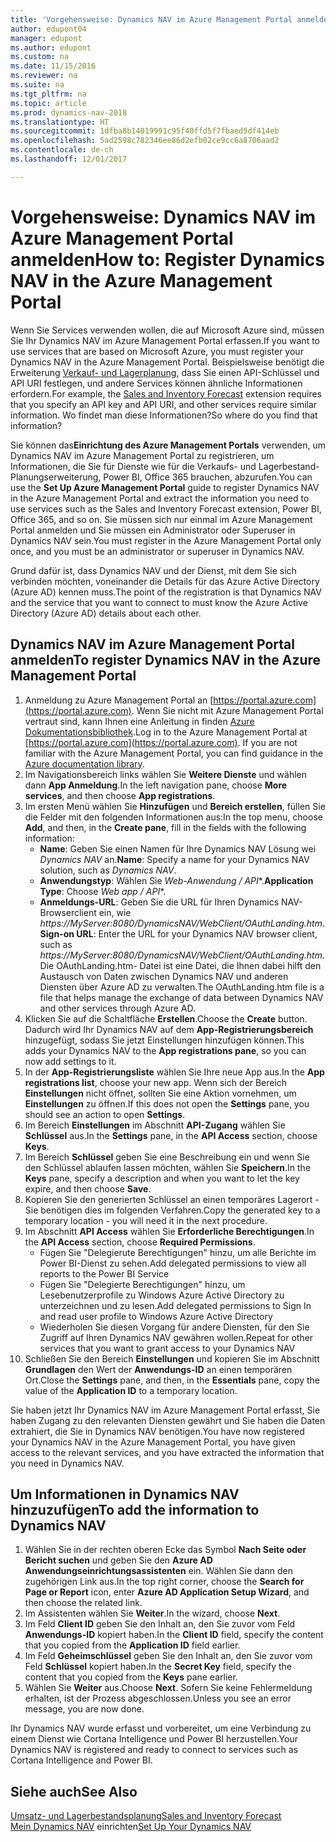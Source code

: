 ```yaml
---
title: 'Vorgehensweise: Dynamics NAV im Azure Management Portal anmelden'
author: edupont04
manager: edupont
ms.author: edupont
ms.custom: na
ms.date: 11/15/2016
ms.reviewer: na
ms.suite: na
ms.tgt_pltfrm: na
ms.topic: article
ms.prod: dynamics-nav-2018
ms.translationtype: HT
ms.sourcegitcommit: 1dfba8b14019991c95f40ffd5f7fbaed5df414eb
ms.openlocfilehash: 5ad2598c782346ee86d2efb02ce9cc6a8706aad2
ms.contentlocale: de-ch
ms.lasthandoff: 12/01/2017

---
```

# <a name="how-to-register-dynamics-nav-in-the-azure-management-portal"></a><span data-ttu-id="f13f4-102">Vorgehensweise: Dynamics NAV im Azure Management Portal anmelden</span><span class="sxs-lookup"><span data-stu-id="f13f4-102">How to: Register Dynamics NAV in the Azure Management Portal</span></span>
<span data-ttu-id="f13f4-103">Wenn Sie Services verwenden wollen, die auf Microsoft Azure sind, müssen Sie Ihr Dynamics NAV im Azure Management Portal erfassen.</span><span class="sxs-lookup"><span data-stu-id="f13f4-103">If you want to use services that are based on Microsoft Azure, you must register your Dynamics NAV in the Azure Management Portal.</span></span> <span data-ttu-id="f13f4-104">Beispielsweise benötigt die Erweiterung [Verkauf- und Lagerplanung](ui-extensions-sales-forecast.md), dass Sie einen API-Schlüssel und API URI festlegen, und andere Services können ähnliche Informationen erfordern.</span><span class="sxs-lookup"><span data-stu-id="f13f4-104">For example, the [Sales and Inventory Forecast](ui-extensions-sales-forecast.md) extension requires that you specify an API key and API URI, and other services require similar information.</span></span> <span data-ttu-id="f13f4-105">Wo findet man diese Informationen?</span><span class="sxs-lookup"><span data-stu-id="f13f4-105">So where do you find that information?</span></span>

<span data-ttu-id="f13f4-106">Sie können das**Einrichtung des Azure Management Portals** verwenden, um Dynamics NAV im Azure Management Portal zu registrieren, um Informationen, die Sie für Dienste wie für die Verkaufs- und Lagerbestand-Planungserweiterung, Power BI, Office 365 brauchen, abzurufen.</span><span class="sxs-lookup"><span data-stu-id="f13f4-106">You can use the **Set Up Azure Management Portal** guide to register Dynamics NAV in the Azure Management Portal and extract the information you need to use services such as the Sales and Inventory Forecast extension, Power BI, Office 365, and so on.</span></span> <span data-ttu-id="f13f4-107">Sie müssen sich nur einmal im Azure Management Portal anmelden und Sie müssen ein Administrator oder Superuser in Dynamics NAV sein.</span><span class="sxs-lookup"><span data-stu-id="f13f4-107">You must register in the Azure Management Portal only once, and you must be an administrator or superuser in Dynamics NAV.</span></span>

<span data-ttu-id="f13f4-108">Grund dafür ist, dass Dynamics NAV und der Dienst, mit dem Sie sich verbinden möchten, voneinander die Details für das Azure Active Directory (Azure AD) kennen muss.</span><span class="sxs-lookup"><span data-stu-id="f13f4-108">The point of the registration is that Dynamics NAV and the service that you want to connect to must know the Azure Active Directory (Azure AD) details about each other.</span></span>

## <a name="to-register-dynamics-nav-in-the-azure-management-portal"></a><span data-ttu-id="f13f4-109">Dynamics NAV im Azure Management Portal anmelden</span><span class="sxs-lookup"><span data-stu-id="f13f4-109">To register Dynamics NAV in the Azure Management Portal</span></span>
1. <span data-ttu-id="f13f4-110">Anmeldung zu Azure Management Portal an [https://portal.azure.com](https://portal.azure.com). Wenn Sie nicht mit Azure Management Portal vertraut sind, kann Ihnen eine Anleitung in finden [Azure Dokumentationsbibliothek](https://azure.microsoft.com/en-us/documentation/articles).</span><span class="sxs-lookup"><span data-stu-id="f13f4-110">Log in to the Azure Management Portal at [https://portal.azure.com](https://portal.azure.com).  If you are not familiar with the Azure Management Portal, you can find guidance in the [Azure documentation library](https://azure.microsoft.com/en-us/documentation/articles).</span></span>
2. <span data-ttu-id="f13f4-111">Im Navigationsbereich links wählen Sie **Weitere Dienste** und wählen dann **App Anmeldung**.</span><span class="sxs-lookup"><span data-stu-id="f13f4-111">In the left navigation pane, choose **More services**, and then choose **App registrations**.</span></span>
3. <span data-ttu-id="f13f4-112">Im ersten Menü wählen Sie **Hinzufügen** und **Bereich erstellen**, füllen Sie die Felder mit den folgenden Informationen aus:</span><span class="sxs-lookup"><span data-stu-id="f13f4-112">In the top menu, choose **Add**, and then, in the **Create pane**, fill in the fields with the following information:</span></span>
    - <span data-ttu-id="f13f4-113">**Name**: Geben Sie einen Namen für Ihre Dynamics NAV Lösung wei *Dynamics NAV* an.</span><span class="sxs-lookup"><span data-stu-id="f13f4-113">**Name**: Specify a name for your Dynamics NAV solution, such as *Dynamics NAV*.</span></span>
    - <span data-ttu-id="f13f4-114">**Anwendungstyp**: Wählen Sie **Web-Anwendung* / API**.</span><span class="sxs-lookup"><span data-stu-id="f13f4-114">**Application Type**: Choose **Web app* / API**.</span></span>
    - <span data-ttu-id="f13f4-115">**Anmeldungs-URL**: Geben Sie die URL für Ihren Dynamics NAV-Browserclient ein, wie *https://MyServer:8080/DynamicsNAV/WebClient/OAuthLanding.htm*.</span><span class="sxs-lookup"><span data-stu-id="f13f4-115">**Sign-on URL**: Enter the URL for your Dynamics NAV browser client, such as *https://MyServer:8080/DynamicsNAV/WebClient/OAuthLanding.htm*.</span></span>
        <span data-ttu-id="f13f4-116">Die OAuthLanding.htm- Datei ist eine Datei, die Ihnen dabei hilft den Austausch von Daten zwischen Dynamics NAV und anderen Diensten über Azure AD zu verwalten.</span><span class="sxs-lookup"><span data-stu-id="f13f4-116">The OAuthLanding.htm file is a file that helps manage the exchange of data between Dynamics NAV and other services through Azure AD.</span></span>
4. <span data-ttu-id="f13f4-117">Klicken Sie auf die Schaltfläche **Erstellen**.</span><span class="sxs-lookup"><span data-stu-id="f13f4-117">Choose the **Create** button.</span></span>
    <span data-ttu-id="f13f4-118">Dadurch wird Ihr Dynamics NAV auf dem **App-Registrierungsbereich** hinzugefügt, sodass Sie jetzt Einstellungen hinzufügen können.</span><span class="sxs-lookup"><span data-stu-id="f13f4-118">This adds your Dynamics NAV to the **App registrations pane**, so you can now add settings to it.</span></span>
5. <span data-ttu-id="f13f4-119">In der **App-Registrierungsliste** wählen Sie Ihre neue App aus.</span><span class="sxs-lookup"><span data-stu-id="f13f4-119">In the **App registrations list**, choose your new app.</span></span> <span data-ttu-id="f13f4-120">Wenn sich der Bereich **Einstellungen** nicht öffnet, sollten Sie eine Aktion vornehmen, um **Einstellungen** zu öffnen.</span><span class="sxs-lookup"><span data-stu-id="f13f4-120">If this does not open the **Settings** pane, you should see an action to open **Settings**.</span></span>
6. <span data-ttu-id="f13f4-121">Im Bereich **Einstellungen** im Abschnitt **API-Zugang** wählen Sie **Schlüssel** aus.</span><span class="sxs-lookup"><span data-stu-id="f13f4-121">In the **Settings** pane, in the **API Access** section, choose **Keys**.</span></span>
7. <span data-ttu-id="f13f4-122">Im Bereich **Schlüssel** geben Sie eine Beschreibung ein und wenn Sie den Schlüssel ablaufen lassen möchten, wählen Sie **Speichern**.</span><span class="sxs-lookup"><span data-stu-id="f13f4-122">In the **Keys** pane, specify a description and when you want to let the key expire, and then choose **Save**.</span></span>
8. <span data-ttu-id="f13f4-123">Kopieren Sie den generierten Schlüssel an einen temporäres Lagerort - Sie benötigen dies im folgenden Verfahren.</span><span class="sxs-lookup"><span data-stu-id="f13f4-123">Copy the generated key to a temporary location - you will need it in the next procedure.</span></span>
9. <span data-ttu-id="f13f4-124">Im Abschnitt **API Access** wählen Sie **Erforderliche Berechtigungen**.</span><span class="sxs-lookup"><span data-stu-id="f13f4-124">In the **API Access** section, choose **Required Permissions**.</span></span>
    - <span data-ttu-id="f13f4-125">Fügen Sie "Delegierute Berechtigungen" hinzu, um alle Berichte im Power BI-Dienst zu sehen.</span><span class="sxs-lookup"><span data-stu-id="f13f4-125">Add delegated permissions to view all reports to the Power BI Service</span></span>
    - <span data-ttu-id="f13f4-126">Fügen Sie "Delegierte Berechtigungen" hinzu, um Lesebenutzerprofile zu Windows Azure Active Directory zu unterzeichnen und zu lesen.</span><span class="sxs-lookup"><span data-stu-id="f13f4-126">Add delegated permissions to Sign In and read user profile to Windows Azure Active Directory</span></span>
    - <span data-ttu-id="f13f4-127">Wiederholen Sie diesen Vorgang für andere Diensten, für den Sie Zugriff auf Ihren Dynamics NAV gewähren wollen.</span><span class="sxs-lookup"><span data-stu-id="f13f4-127">Repeat for other services that you want to grant access to your Dynamics NAV</span></span>
10. <span data-ttu-id="f13f4-128">Schließen Sie den Bereich **Einstellungen** und kopieren Sie im Abschnitt **Grundlagen** den Wert der **Anwendungs-ID** an einen temporären Ort.</span><span class="sxs-lookup"><span data-stu-id="f13f4-128">Close the **Settings** pane, and then, in the **Essentials** pane, copy the value of the **Application ID** to a temporary location.</span></span>

<span data-ttu-id="f13f4-129">Sie haben jetzt Ihr Dynamics NAV im Azure Management Portal erfasst, Sie haben Zugang zu den relevanten Diensten gewährt und Sie haben die Daten extrahiert, die Sie in Dynamics NAV benötigen.</span><span class="sxs-lookup"><span data-stu-id="f13f4-129">You have now registered your Dynamics NAV in the Azure Management Portal, you have given access to the relevant services, and you have extracted the information that you need in Dynamics NAV.</span></span>  

## <a name="to-add-the-information-to-dynamics-nav"></a><span data-ttu-id="f13f4-130">Um Informationen  in Dynamics NAV hinzuzufügen</span><span class="sxs-lookup"><span data-stu-id="f13f4-130">To add the information to Dynamics NAV</span></span>
1. <span data-ttu-id="f13f4-131">Wählen Sie in der rechten oberen Ecke das Symbol **Nach Seite oder Bericht suchen** und geben Sie den **Azure AD Anwendungseinrichtungsassistenten** ein. Wählen Sie dann den zugehörigen Link aus.</span><span class="sxs-lookup"><span data-stu-id="f13f4-131">In the top right corner, choose the **Search for Page or Report** icon, enter **Azure AD Application Setup Wizard**, and then choose the related link.</span></span>
2. <span data-ttu-id="f13f4-132">Im Assistenten wählen Sie **Weiter**.</span><span class="sxs-lookup"><span data-stu-id="f13f4-132">In the wizard, choose **Next**.</span></span>
3. <span data-ttu-id="f13f4-133">Im Feld **Client ID** geben Sie den Inhalt an, den Sie zuvor vom Feld **Anwendungs-ID** kopiert haben.</span><span class="sxs-lookup"><span data-stu-id="f13f4-133">In the **Client ID** field, specify the content that you copied from the **Application ID** field earlier.</span></span>
4. <span data-ttu-id="f13f4-134">Im Feld **Geheimschlüssel** geben Sie den Inhalt an, den Sie zuvor vom Feld **Schlüssel** kopiert haben.</span><span class="sxs-lookup"><span data-stu-id="f13f4-134">In the **Secret Key** field, specify the content that you copied from the **Keys** pane earlier.</span></span>
5. <span data-ttu-id="f13f4-135">Wählen Sie **Weiter** aus.</span><span class="sxs-lookup"><span data-stu-id="f13f4-135">Choose **Next**.</span></span> <span data-ttu-id="f13f4-136">Sofern Sie keine Fehlermeldung erhalten, ist der Prozess abgeschlossen.</span><span class="sxs-lookup"><span data-stu-id="f13f4-136">Unless you see an error message, you are now done.</span></span>

<span data-ttu-id="f13f4-137">Ihr Dynamics NAV wurde erfasst und vorbereitet, um eine Verbindung zu einem Dienst wie Cortana Intelligence und Power BI herzustellen.</span><span class="sxs-lookup"><span data-stu-id="f13f4-137">Your Dynamics NAV is registered and ready to connect to services such as Cortana Intelligence and Power BI.</span></span>

## <a name="see-also"></a><span data-ttu-id="f13f4-138">Siehe auch</span><span class="sxs-lookup"><span data-stu-id="f13f4-138">See Also</span></span>
[<span data-ttu-id="f13f4-139">Umsatz- und Lagerbestandsplanung</span><span class="sxs-lookup"><span data-stu-id="f13f4-139">Sales and Inventory Forecast</span></span>](ui-extensions-sales-forecast.md)  
<span data-ttu-id="f13f4-140">[Mein Dynamics NAV](setup.md) einrichten</span><span class="sxs-lookup"><span data-stu-id="f13f4-140">[Set Up Your Dynamics NAV](setup.md)</span></span>  

